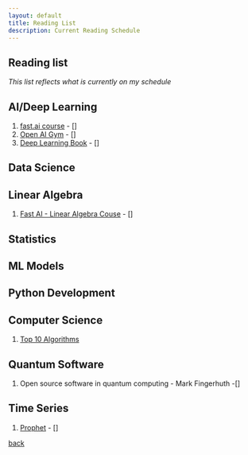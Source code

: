 ```yaml
---
layout: default
title: Reading List
description: Current Reading Schedule
---
```


## Reading list

_This list reflects what is currently on my schedule_

## AI/Deep Learning
1. [fast.ai course](https://course.fast.ai/index.html) - []
2. [Open AI Gym](https://gym.openai.com/) - []
3. [Deep Learning Book](http://www.deeplearningbook.org/) - []

## Data Science

## Linear Algebra
1. [Fast AI - Linear Algebra Couse](https://github.com/fastai/numerical-linear-algebra) - []

## Statistics

## ML Models

## Python Development

## Computer Science
1. [Top 10 Algorithms](http://www.cs.fsu.edu/~lacher/courses/COT4401/notes/cise_v2_i1/index.html)

## Quantum Software

1. Open source software in quantum computing - Mark Fingerhuth -[]

## Time Series
1. [Prophet](https://facebook.github.io/prophet/docs/quick_start.html) - []

[back](./)
